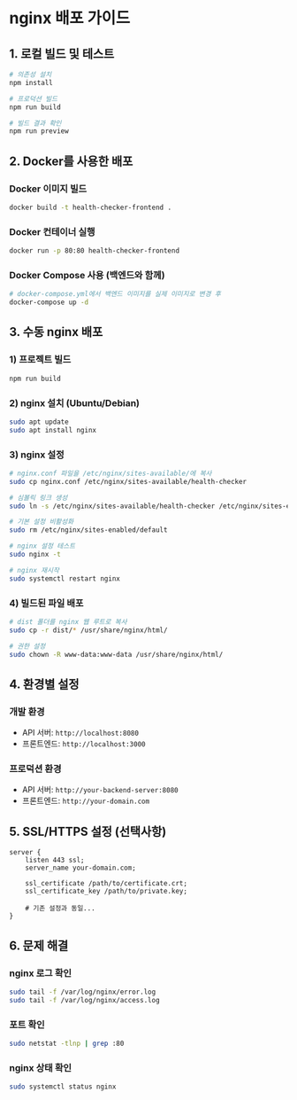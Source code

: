 # nginx 배포 가이드

## 1. 로컬 빌드 및 테스트

```bash
# 의존성 설치
npm install

# 프로덕션 빌드
npm run build

# 빌드 결과 확인
npm run preview
```

## 2. Docker를 사용한 배포

### Docker 이미지 빌드
```bash
docker build -t health-checker-frontend .
```

### Docker 컨테이너 실행
```bash
docker run -p 80:80 health-checker-frontend
```

### Docker Compose 사용 (백엔드와 함께)
```bash
# docker-compose.yml에서 백엔드 이미지를 실제 이미지로 변경 후
docker-compose up -d
```

## 3. 수동 nginx 배포

### 1) 프로젝트 빌드
```bash
npm run build
```

### 2) nginx 설치 (Ubuntu/Debian)
```bash
sudo apt update
sudo apt install nginx
```

### 3) nginx 설정
```bash
# nginx.conf 파일을 /etc/nginx/sites-available/에 복사
sudo cp nginx.conf /etc/nginx/sites-available/health-checker

# 심볼릭 링크 생성
sudo ln -s /etc/nginx/sites-available/health-checker /etc/nginx/sites-enabled/

# 기본 설정 비활성화
sudo rm /etc/nginx/sites-enabled/default

# nginx 설정 테스트
sudo nginx -t

# nginx 재시작
sudo systemctl restart nginx
```

### 4) 빌드된 파일 배포
```bash
# dist 폴더를 nginx 웹 루트로 복사
sudo cp -r dist/* /usr/share/nginx/html/

# 권한 설정
sudo chown -R www-data:www-data /usr/share/nginx/html/
```

## 4. 환경별 설정

### 개발 환경
- API 서버: `http://localhost:8080`
- 프론트엔드: `http://localhost:3000`

### 프로덕션 환경
- API 서버: `http://your-backend-server:8080`
- 프론트엔드: `http://your-domain.com`

## 5. SSL/HTTPS 설정 (선택사항)

```nginx
server {
    listen 443 ssl;
    server_name your-domain.com;
    
    ssl_certificate /path/to/certificate.crt;
    ssl_certificate_key /path/to/private.key;
    
    # 기존 설정과 동일...
}
```

## 6. 문제 해결

### nginx 로그 확인
```bash
sudo tail -f /var/log/nginx/error.log
sudo tail -f /var/log/nginx/access.log
```

### 포트 확인
```bash
sudo netstat -tlnp | grep :80
```

### nginx 상태 확인
```bash
sudo systemctl status nginx
``` 